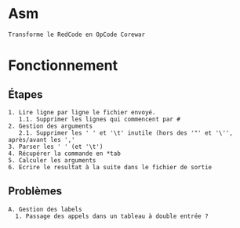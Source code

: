 Asm
======
	Transforme le RedCode en OpCode Corewar


Fonctionnement
======

Étapes
------
	1. Lire ligne par ligne le fichier envoyé.
	   1.1. Supprimer les lignes qui commencent par #
	2. Gestion des arguments
	   2.1. Supprimer les ' ' et '\t' inutile (hors des '"' et '\'', après/avant les ','
	3. Parser les ' ' (et '\t')
	4. Récupérer la commande en *tab
	5. Calculer les arguments
	6. Ecrire le resultat à la suite dans le fichier de sortie

Problèmes
------
	A. Gestion des labels
	  1. Passage des appels dans un tableau à double entrée ?

